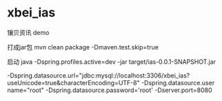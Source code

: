 # xbei_ias

镶贝资讯 demo 

打成jar包
mvn clean package -Dmaven.test.skip=true

启动
java -Dspring.profiles.active=dev -jar target/ias-0.0.1-SNAPSHOT.jar

-Dspring.datasource.url="jdbc:mysql://localhost:3306/xbei_ias?useUnicode=true&characterEncoding=UTF-8" -Dspring.datasource.user
name="root" -Dspring.datasource.password='root' -Dserver.port=8080
